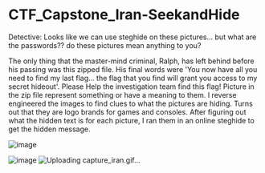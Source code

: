 # CTF_Capstone_Iran-SeekandHide
Detective: Looks like we can use steghide on these pictures... but what are the passwords?? do these pictures mean anything to you?

The only thing that the master-mind criminal, Ralph, has left behind before his passing was this zipped file. His final words were 'You now have all you need to find my last flag... the flag that you find will grant you access to my secret hideout'. Please Help the investigation team find this flag!
Picture in the zip file represent something or have a meaning to them. 
I reverse engineered the images to find clues to what the pictures are hiding.
Turns out that they are logo brands for games and consoles. 
After figuring out what the hidden text is for each picture, I ran them in an online steghide
to get the hidden message. 

![image](https://github.com/babakmilani/CTF_Capstone_Iran-SeekandHide/assets/55906428/4debd488-7620-40ab-ac22-367bc36762ad)

![image](https://github.com/babakmilani/CTF_Capstone_Iran-SeekandHide/assets/55906428/9b89866f-7683-4985-a601-e8ada044be62)
![Uploading capture_iran.gif…]()

